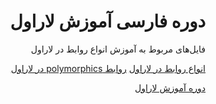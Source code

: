 <div dir="rtl">

# دوره فارسی آموزش لاراول

فایل‌های مربوط به آموزش انواع روابط در لاراول 

[انواع روابط در لاراول](https://prct.ir/leq6a)
[روابط polymorphics در لاراول](https://prct.ir/oWylY)

[دوره آموزش لاراول](https://percept.ir/@codefarm/collection/gplar)

</div>
